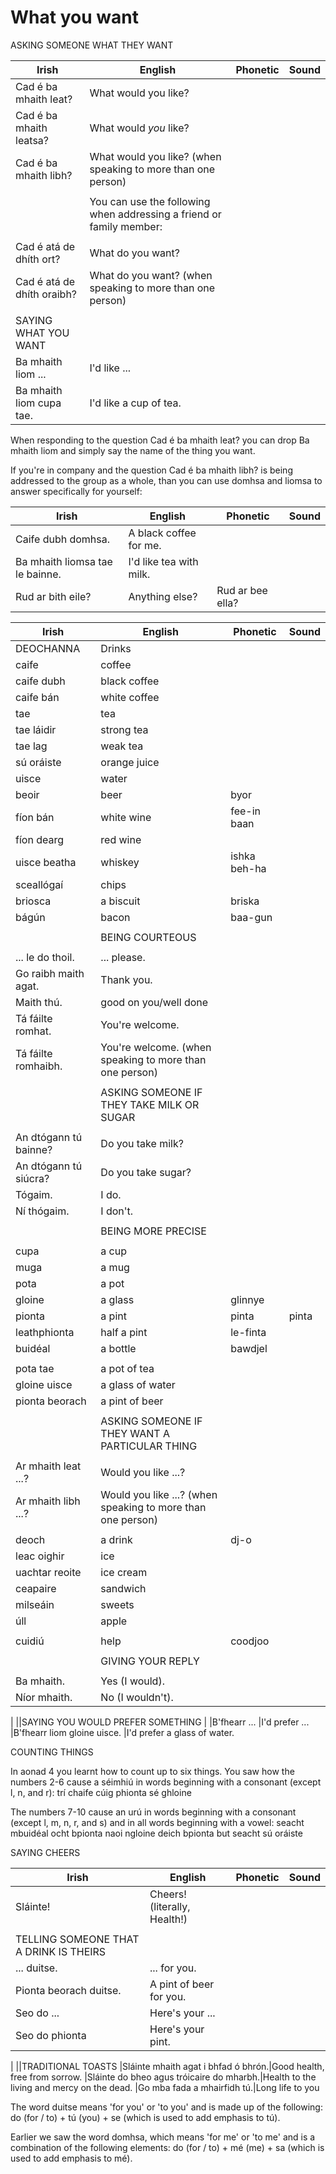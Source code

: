 # What you want

ASKING SOMEONE WHAT THEY WANT

|Irish|English|Phonetic|Sound|
|------|-------|--------|-----|
|Cad é ba mhaith leat? |What would you like?
|Cad é ba mhaith leatsa? |What would *you* like?
|Cad é ba mhaith libh? |What would you like? (when speaking to more than one person)
||
||You can use the following when addressing a friend or family member:
||
|Cad é atá de dhíth ort? |What do you want?
|Cad é atá de dhíth oraibh? |What do you want? (when speaking to more than one person)
||
|SAYING WHAT YOU WANT
|Ba mhaith liom ... |I'd like ...
|Ba mhaith liom cupa tae. |I'd like a cup of tea.


When responding to the question Cad é ba mhaith leat? you can drop Ba mhaith liom and simply say the name of the thing you want.

If you're in company and the question Cad é ba mhaith libh? is being addressed to the group as a whole, than you can use domhsa and liomsa to answer specifically for yourself:

|Irish|English|Phonetic|Sound|
|------|-------|--------|-----|
|Caife dubh domhsa. |A black coffee for me.
|Ba mhaith liomsa tae le bainne. |I'd like tea with milk.
|Rud ar bith eile?| Anything else?  |Rud ar bee ella?

|Irish|English|Phonetic|Sound|
|------|-------|--------|-----|
|DEOCHANNA |Drinks
|caife	|coffee
|caife dubh	|black coffee
|caife bán	|white coffee
|tae	|tea
|tae láidir	|strong tea
|tae lag	|weak tea
|sú oráiste	|orange juice
|uisce	|water
|beoir	|beer|byor
|fíon bán	|white wine|fee-in baan
|fíon dearg	|red wine
|uisce beatha	|whiskey|ishka beh-ha
|sceallógaí|chips
|briosca|a biscuit|briska
|bágún|bacon|baa-gun
||
||BEING COURTEOUS
||
|... le do thoil. |... please.
|Go raibh maith agat. |Thank you.
|Maith thú. |good on you/well done
|Tá fáilte romhat. |You're welcome.
|Tá fáilte romhaibh. |You're welcome. (when speaking to more than one person)
||
||ASKING SOMEONE IF THEY TAKE MILK OR SUGAR
||
|An dtógann tú bainne? |Do you take milk?
|An dtógann tú siúcra? |Do you take sugar?
|Tógaim. |I do.
|Ní thógaim. |I don't.
||
||BEING MORE PRECISE
||
|cupa|a cup
|muga|a mug
|pota|a pot
|gloine|a glass|glinnye
|pionta|a pint|pinta|pinta
|leathphionta|half a pint|le-finta
|buidéal|a bottle|bawdjel
||
|pota tae|a pot of tea
|gloine uisce	|a glass of water
|pionta beorach	|a pint of beer|
||
||ASKING SOMEONE IF THEY WANT A PARTICULAR THING
||
|Ar mhaith leat ...? |Would you like ...?
|Ar mhaith libh ...? |Would you like ...? (when speaking to more than one person)
||
|deoch	|a drink|dj-o
|leac oighir	|ice
|uachtar reoite|ice cream
|ceapaire|sandwich
|milseáin|sweets
|úll|apple
||
|cuidiú|help|coodjoo
||
||GIVING YOUR REPLY
||
|Ba mhaith. |Yes (I would).
|Níor mhaith. |No (I wouldn't).
|
||SAYING YOU WOULD PREFER SOMETHING
|
|B'fhearr ... |I'd prefer ...
|B'fhearr liom gloine uisce. |I'd prefer a glass of water.


COUNTING THINGS

In aonad 4 you learnt how to count up to six things. You saw how the numbers 2-6 cause a séimhiú in words beginning with a consonant (except l, n, and r):
trí chaife
cúig phionta
sé ghloine

The numbers 7-10 cause an urú in words beginning with a consonant (except l, m, n, r, and s) and in all words beginning with a vowel:
seacht mbuidéal
ocht bpionta
naoi ngloine
deich bpionta
but
seacht sú oráiste


SAYING CHEERS


|Irish|English|Phonetic|Sound|
|------|-------|--------|-----|
|Sláinte! |Cheers! (literally, Health!)
||
|TELLING SOMEONE THAT A DRINK IS THEIRS
|... duitse. |... for you.
|Pionta beorach duitse. |A pint of beer for you.
|Seo do ... |Here's your ...
|Seo do phionta |Here's your pint.
|
||TRADITIONAL TOASTS
|Sláinte mhaith agat i bhfad ó bhrón.|Good health, free from sorrow.
|Sláinte do bheo agus tróicaire do mharbh.|Health to the living and mercy on the dead.
|Go mba fada a mhairfidh tú.|Long life to you


The word duitse means 'for you' or 'to you' and is made up of the following:
do (for / to) + tú (you) + se (which is used to add emphasis to tú).

Earlier we saw the word domhsa, which means 'for me' or 'to me' and is a combination of the following elements:
do (for / to) + mé (me) + sa (which is used to add emphasis to mé).